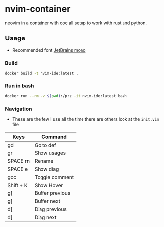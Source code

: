 # nvim-container

neovim in a container with coc all setup to work with rust and python.

## Usage

- Recommended font [JetBrains mono](https://www.jetbrains.com/lp/mono/)

### Build

```bash
docker build -t nvim-ide:latest .
```

### Run in bash

```bash
docker run --rm -v $(pwd):/p:z -it nvim-ide:latest bash
```
### Navigation

- These are the few I use all the time there are others look at the `init.vim` file

| Keys      | Command          |
| ----      | -------          |
| gd        | Go to def        |
| gr        | Show usages      |
| SPACE rn  | Rename           |
| SPACE e   | Show diag        |
| gcc       | Toggle comment   |
| Shift + K | Show Hover       |
| g[        | Buffer previous  |
| g]        | Buffer next      |
| d[        | Diag previous    |
| d]        | Diag next        |
